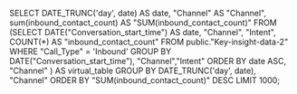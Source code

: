 SELECT DATE_TRUNC('day', date) AS date, "Channel" AS "Channel", sum(inbound_contact_count) AS "SUM(inbound_contact_count)" 
FROM (SELECT 
    DATE("Conversation_start_time") AS date,
    "Channel",
    "Intent",
    COUNT(*) AS "inbound_contact_count"
FROM 
    public."Key-insight-data-2"
WHERE 
    "Call_Type" = 'Inbound'
GROUP BY 
    DATE("Conversation_start_time"), "Channel","Intent"
ORDER BY 
    date ASC, "Channel"
) AS virtual_table GROUP BY DATE_TRUNC('day', date), "Channel" ORDER BY "SUM(inbound_contact_count)" DESC 
 LIMIT 1000;
